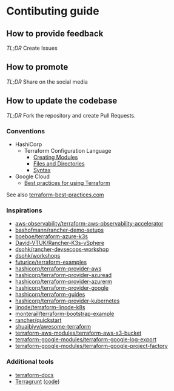 # Contibuting guide

## How to provide feedback

_TL;DR_ Create Issues

## How to promote

_TL;DR_ Share on the social media

## How to update the codebase

_TL;DR_ Fork the repository and create Pull Requests.

### Conventions

* HashiCorp
  * Terraform Configuration Language
    * [Creating Modules](https://developer.hashicorp.com/terraform/language/modules/develop)
    * [Files and Directories](https://developer.hashicorp.com/terraform/language/files)
    * [Syntax](https://developer.hashicorp.com/terraform/language/syntax)
* Google Cloud
  * [Best practices for using Terraform](https://cloud.google.com/docs/terraform/best-practices-for-terraform)

See also [terraform-best-practices.com](https://www.terraform-best-practices.com/)

### Inspirations

* [aws-observability/terraform-aws-observability-accelerator](https://github.com/aws-observability/terraform-aws-observability-accelerator)
* [bashofmann/rancher-demo-setups](https://github.com/bashofmann/rancher-demo-setups)
* [boeboe/terraform-azure-k3s](https://github.com/boeboe/terraform-azure-k3s)
* [David-VTUK/Rancher-K3s-vSphere](https://github.com/David-VTUK/Rancher-K3s-vSphere)
* [dsohk/rancher-devsecops-workshop](https://github.com/dsohk/rancher-devsecops-workshop)
* [dsohk/workshops](https://github.com/dsohk/workshops)
* [futurice/terraform-examples](https://github.com/futurice/terraform-examples)
* [hashicorp/terraform-provider-aws](https://github.com/hashicorp/terraform-provider-aws)
* [hashicorp/terraform-provider-azuread](https://github.com/hashicorp/terraform-provider-azuread)
* [hashicorp/terraform-provider-azurerm](https://github.com/hashicorp/terraform-provider-azurerm)
* [hashicorp/terraform-provider-google](https://github.com/hashicorp/terraform-provider-google)
* [hashicorp/terraform-guides](https://github.com/hashicorp/terraform-guides)
* [hashicorp/terraform-provider-kubernetes](https://github.com/hashicorp/terraform-provider-kubernetes)
* [linode/terraform-linode-k8s](https://github.com/linode/terraform-linode-k8s)
* [monterail/terraform-bootstrap-example](https://github.com/monterail/terraform-bootstrap-example)
* [rancher/quickstart](https://github.com/rancher/quickstart)
* [shuaibiyy/awesome-terraform](https://github.com/shuaibiyy/awesome-terraform)
* [terraform-aws-modules/terraform-aws-s3-bucket](https://github.com/terraform-aws-modules/terraform-aws-s3-bucket)
* [terraform-google-modules/terraform-google-log-export](https://github.com/terraform-google-modules/terraform-google-log-export)
* [terraform-google-modules/terraform-google-project-factory](https://github.com/terraform-google-modules/terraform-google-project-factory)

### Additional tools

* [terraform-docs](https://terraform-docs.io/)
* [Terragrunt](https://terragrunt.gruntwork.io/) ([code](https://github.com/terraform-docs/terraform-docs))
